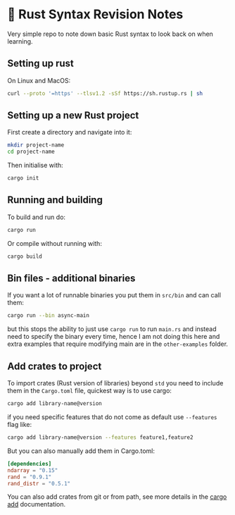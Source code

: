 # 🦀 Rust Syntax Revision Notes

Very simple repo to note down basic Rust syntax to look back on when learning.

## Setting up rust

On Linux and MacOS:

```bash
curl --proto '=https' --tlsv1.2 -sSf https://sh.rustup.rs | sh
```

## Setting up a new Rust project

First create a directory and navigate into it:

```bash
mkdir project-name
cd project-name
```

Then initialise with:

```bash
cargo init
```

## Running and building

To build and run do:

```bash
cargo run
```

Or compile without running with:

```bash
cargo build
```

## Bin files - additional binaries

If you want a lot of runnable binaries you put them in `src/bin` and can call them:

```bash
cargo run --bin async-main
```

but this stops the ability to just use `cargo run` to run `main.rs` and instead need to specify the binary every time, hence I am not doing this here and extra examples that require modifying main are in the `other-examples` folder.

## Add crates to project

To import crates (Rust version of libraries) beyond `std` you need to include them in the `Cargo.toml` file, quickest way is to use cargo:

```bash
cargo add library-name@version
```

if you need specific features that do not come as default use `--features` flag like:

```bash
cargo add library-name@version --features feature1,feature2
```

But you can also manually add them in Cargo.toml:

```toml
[dependencies]
ndarray = "0.15"
rand = "0.9.1"
rand_distr = "0.5.1"
```

You can also add crates from git or from path, see more details in the [cargo add](https://doc.rust-lang.org/cargo/commands/cargo-add.html) documentation.